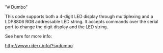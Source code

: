 "# Dumbo" 

This code supports both a 4-digit LED display through multiplexing and a LDP8806 RGB addressable LED string. It accepts commands over the serial port to change the digit display and the LED string. 

See here for more info:

http://www.riderx.info/?s=dumbo

